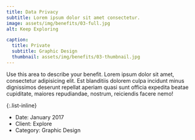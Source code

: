 ```yaml
---
title: Data Privacy
subtitle: Lorem ipsum dolor sit amet consectetur.
image: assets/img/benefits/03-full.jpg
alt: Keep Exploring

caption:
  title: Private
  subtitle: Graphic Design
  thumbnail: assets/img/benefits/03-thumbnail.jpg
---
```


Use this area to describe your benefit. Lorem ipsum dolor sit amet, consectetur adipisicing elit. Est blanditiis dolorem culpa incidunt minus dignissimos deserunt repellat aperiam quasi sunt officia expedita beatae cupiditate, maiores repudiandae, nostrum, reiciendis facere nemo!

{:.list-inline}

- Date: January 2017
- Client: Explore
- Category: Graphic Design
